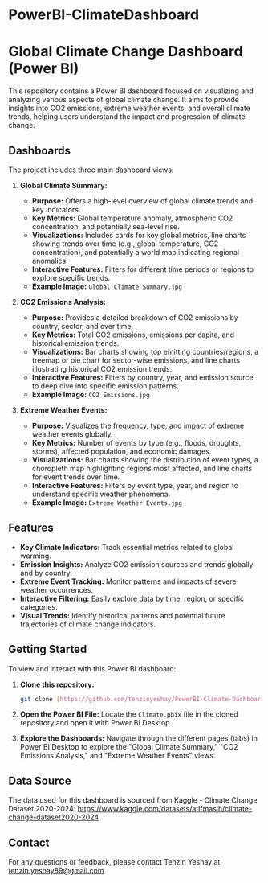 # PowerBI-ClimateDashboard

# Global Climate Change Dashboard (Power BI)

This repository contains a Power BI dashboard focused on visualizing and analyzing various aspects of global climate change. It aims to provide insights into CO2 emissions, extreme weather events, and overall climate trends, helping users understand the impact and progression of climate change.

## Dashboards

The project includes three main dashboard views:

1.  **Global Climate Summary:**
    * **Purpose:** Offers a high-level overview of global climate trends and key indicators.
    * **Key Metrics:** Global temperature anomaly, atmospheric CO2 concentration, and potentially sea-level rise.
    * **Visualizations:** Includes cards for key global metrics, line charts showing trends over time (e.g., global temperature, CO2 concentration), and potentially a world map indicating regional anomalies.
    * **Interactive Features:** Filters for different time periods or regions to explore specific trends.
    * **Example Image:** `Global Climate Summary.jpg`

2.  **CO2 Emissions Analysis:**
    * **Purpose:** Provides a detailed breakdown of CO2 emissions by country, sector, and over time.
    * **Key Metrics:** Total CO2 emissions, emissions per capita, and historical emission trends.
    * **Visualizations:** Bar charts showing top emitting countries/regions, a treemap or pie chart for sector-wise emissions, and line charts illustrating historical CO2 emission trends.
    * **Interactive Features:** Filters by country, year, and emission source to deep dive into specific emission patterns.
    * **Example Image:** `CO2 Emissions.jpg`

3.  **Extreme Weather Events:**
    * **Purpose:** Visualizes the frequency, type, and impact of extreme weather events globally.
    * **Key Metrics:** Number of events by type (e.g., floods, droughts, storms), affected population, and economic damages.
    * **Visualizations:** Bar charts showing the distribution of event types, a choropleth map highlighting regions most affected, and line charts for event trends over time.
    * **Interactive Features:** Filters by event type, year, and region to understand specific weather phenomena.
    * **Example Image:** `Extreme Weather Events.jpg`

## Features

* **Key Climate Indicators:** Track essential metrics related to global warming.
* **Emission Insights:** Analyze CO2 emission sources and trends globally and by country.
* **Extreme Event Tracking:** Monitor patterns and impacts of severe weather occurrences.
* **Interactive Filtering:** Easily explore data by time, region, or specific categories.
* **Visual Trends:** Identify historical patterns and potential future trajectories of climate change indicators.

## Getting Started

To view and interact with this Power BI dashboard:

1.  **Clone this repository:**
    ```bash
    git clone [https://github.com/tenzinyeshay/PowerBI-Climate-Dashboard.git]
    ```
 2.  **Open the Power BI File:** Locate the `Climate.pbix` file in the cloned repository and open it with Power BI Desktop.

3.  **Explore the Dashboards:** Navigate through the different pages (tabs) in Power BI Desktop to explore the "Global Climate Summary," "CO2 Emissions Analysis," and "Extreme Weather Events" views.

## Data Source

The data used for this dashboard is sourced from Kaggle - Climate Change Dataset 2020-2024: https://www.kaggle.com/datasets/atifmasih/climate-change-dataset2020-2024

## Contact

For any questions or feedback, please contact Tenzin Yeshay at tenzin.yeshay89@gmail.com
